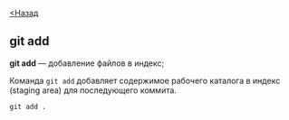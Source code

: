 [<Назад](readme.md)
## git add
 
 **git add** — добавление файлов в индекс;

Команда `git add` добавляет содержимое рабочего каталога в индекс (staging area) для последующего коммита. 
 ```
 git add .
 ```